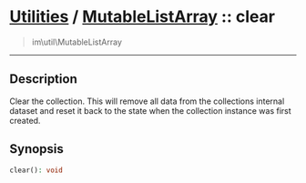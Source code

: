 # [Utilities](util.md) / [MutableListArray](util-MutableListArray.md) :: clear
 > im\util\MutableListArray
____

## Description
Clear the collection. This will remove all data from the
collections internal dataset and reset it back to the state
when the collection instance was first created.

## Synopsis
```php
clear(): void
```

